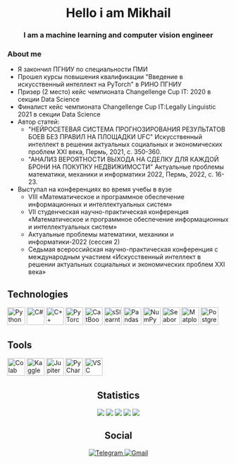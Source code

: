 <div id = "header" align = "center">
    <h1> Hello i am Mikhail </h1>
    <h3> I am a machine learning and computer vision engineer </h3>
</div>
<div class="tip" markdown="1">

### About me
* Я закончил ПГНИУ по специальности ПМИ
* Прошел курсы повышения квалификации "Введение в искусственный интеллект на PyTorch" в РИНО ПГНИУ
* Призер (2 место) кейс чемпионата Changellenge Cup IT: 2020 в секции Data Science
* Финалист кейс чемпионата Changellenge Cup IT:Legally Linguistic 2021 в секции Data Science
* Автор статей:
    + "НЕЙРОСЕТЕВАЯ СИСТЕМА ПРОГНОЗИРОВАНИЯ РЕЗУЛЬТАТОВ БОЕВ БЕЗ ПРАВИЛ НА ПЛОЩАДКИ UFC" Искусственный интеллект в решении актуальных социальных и экономических проблем ХХI века, Пермь, 2021, с. 350-360.
    + "АНАЛИЗ ВЕРОЯТНОСТИ ВЫХОДА НА СДЕЛКУ ДЛЯ КАЖДОЙ БРОНИ НА ПОКУПКУ НЕДВИЖИМОСТИ" Актуальные проблемы математики, механики и информатики 2022, Пермь, 2022, с. 16-23.
* Выступал на конференциях во время учебы в вузе
    + VIII «Математическое и программное обеспечение информационных и интеллектуальных систем»
    + VII cтуденческая научно-практическая конференция «Математическое и программное обеспечение информационных и интеллектуальных систем»
    + Актуальные проблемы математики, механики и информатики-2022 (сессия 2)
    + Седьмая всероссийская научно-практическая конференция с международным участием «Искусственный интеллект в решении актуальных социальных и экономических проблем ХХI века»
</div>
<div dir="auto">
    <h2> Technologies </h2>
    <img src="https://cdn.jsdelivr.net/gh/devicons/devicon/icons/python/python-original.svg" title="Python" alt="Python" width="40" height="40" style="max-width: 100%;"/> 
    <img src="https://upload.wikimedia.org/wikipedia/commons/b/bd/Logo_C_sharp.svg" title="C#" alt="C#" width="40" height="40" style="max-width: 100%;"/>
    <img src="https://upload.wikimedia.org/wikipedia/commons/1/18/ISO_C%2B%2B_Logo.svg" title="C++" alt="C++" width="40" height="40" style="max-width: 100%;"/>  
    <img src="https://cdn.jsdelivr.net/gh/devicons/devicon/icons/pytorch/pytorch-original.svg" title="PyTorch" alt="PyTorch" width="40" height="40" style="max-width: 100%;"/>
    <img src="https://upload.wikimedia.org/wikipedia/commons/c/cc/CatBoostLogo.png" title="CatBoost" alt="CatBoost" width="40" height="40" style="max-width: 100%;"/>
    <img src="https://upload.wikimedia.org/wikipedia/commons/0/05/Scikit_learn_logo_small.svg" title="Sklearn" alt="sSlearnt" width="40" height="40" style="max-width: 100%;"/>   
    <img src="https://cdn.jsdelivr.net/gh/devicons/devicon/icons/pandas/pandas-original-wordmark.svg" title="Pandas" alt="Pandas" width="40" height="40" style="max-width: 100%;"/> 
    <img src="https://cdn.jsdelivr.net/gh/devicons/devicon/icons/numpy/numpy-original.svg" title="NumPy" alt="NumPy" width="40" height="40" style="max-width: 100%;"/> 
    <img src="https://seaborn.pydata.org/_images/logo-mark-lightbg.svg" title="Seaborn" alt="Seaborn" width="40" height="40" style="max-width: 100%;"/> 
    <img src="https://upload.wikimedia.org/wikipedia/commons/8/84/Matplotlib_icon.svg" title="Matplotlib" alt="Matplotlib" width="40" height="40" style="max-width: 100%;"/>
    <img src="https://cdn.jsdelivr.net/gh/devicons/devicon/icons/postgresql/postgresql-original.svg" title="Postgres" alt="Postgres" width="40" height="40" style="max-width: 100%;"/> 
 
    
</div>
<div  dir="auto">
    <h2> Tools </h2>
    <img src="https://upload.wikimedia.org/wikipedia/commons/d/d0/Google_Colaboratory_SVG_Logo.svg" title="Colab" alt="Colab" width="40" height="40" style="max-width: 100%;"/> 
    <img src="https://cdn.jsdelivr.net/gh/devicons/devicon/icons/kaggle/kaggle-original.svg" title="Kaggle" alt="Kaggle" width="40" height="40" style="max-width: 100%;"/> 
    <img src="https://cdn.jsdelivr.net/gh/devicons/devicon/icons/jupyter/jupyter-original.svg" title="Jupiter" alt="Jupiter" width="40" height="40" style="max-width: 100%;"/> 
    <img src="https://upload.wikimedia.org/wikipedia/commons/1/1d/PyCharm_Icon.svg" title="PyCharm" alt="PyCharm" width="40" height="40" style="max-width: 100%;"/> 
    <img src="https://upload.wikimedia.org/wikipedia/commons/9/9a/Visual_Studio_Code_1.35_icon.svg" title="VSC" alt="VSC" width="40" height="40" style="max-width: 100%;"/> 
    
</div>

<div align = "center">
    <h2> Statistics </h2>
    <img src="https://github-profile-summary-cards.vercel.app/api/cards/profile-details?username=Vasilevykh-M&theme=github"style="max-width: 100%;"/>
    <img src="https://github-profile-summary-cards.vercel.app/api/cards/most-commit-language?username=Vasilevykh-M&theme=github" style="max-width: 100%;">
    <img src="https://github-profile-summary-cards.vercel.app/api/cards/repos-per-language?username=Vasilevykh-M&theme=github" style="max-width: 100%;">
    <img src="https://github-profile-summary-cards.vercel.app/api/cards/stats?username=Vasilevykh-M&theme=github" style="max-width: 100%;">
    <img src="https://github-profile-summary-cards.vercel.app/api/cards/productive-time?username=Vasilevykh-M&theme=github" style="max-width: 100%;">
</div>

<div dir="auto" align = "center">
    <h2> Social </h2>
    <a href="https://t.me/mihoshla">
        <img src="https://camo.githubusercontent.com/49bef79ee3db1817a1c1650c82473266ffd9f3210a291c8c16fdb58281ba0d52/68747470733a2f2f696d672e736869656c64732e696f2f62616467652f2d54656c656772616d2d3230323332413f7374796c653d666f722d7468652d6261646765266c6f676f3d74656c656772616d266c6f676f436f6c6f723d363144414642" alt="Telegram" data-canonical-src="https://img.shields.io/badge/-Telegram-20232A?style=for-the-badge&amp;logo=telegram&amp;logoColor=61DAFB" style="max-width: 100%;">
    </a>
    <a href="mailto:vasilevyh00@gmail.com">
        <img src="https://camo.githubusercontent.com/56c7d758a6655db1d3a8fdcdf92a4c052b54f43cf6d839b9e782c8238ab41f63/68747470733a2f2f696d672e736869656c64732e696f2f62616467652f2d476d61696c2d3230323332413f7374796c653d666f722d7468652d6261646765266c6f676f3d676d61696c266c6f676f436f6c6f723d363144414642" alt="Gmail" data-canonical-src="https://img.shields.io/badge/-Gmail-20232A?style=for-the-badge&amp;logo=gmail&amp;logoColor=61DAFB" style="max-width: 100%;">
    </a>
</div>
